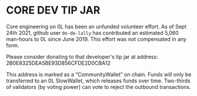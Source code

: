 # CORE DEV TIP JAR

Core engineering on 0L has been an unfunded volunteer effort. As of Sept 24th 2021, github user `0o-de-lally` has contributed an estimated 5,060 man-hours to 0L since June 2019. This effort was not compensated in any form.

Please consider donating to that developer's tip jar at address: 2B0E8325DEA5BE93D856CFDE2D0CBA12

This address is marked as a “CommunityWallet” on chain. Funds will only be transferred to an 0L SlowWallet, which releases funds over time. Two-thirds of validators (by voting power) can vote to reject the outbound transactions.
